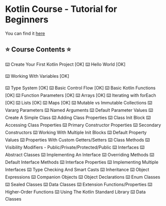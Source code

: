 # Kotlin Course - Tutorial for Beginners
You can find it [here](https://www.youtube.com/watch?v=F9UC9DY-vIU)

## ⭐️ Course Contents ⭐️
⌨️ Create Your First Kotlin Project [OK]
⌨️ Hello World [OK]

⌨️ Working With Variables [OK]

⌨️ Type System [OK]
⌨️ Basic Control Flow [OK]
⌨️ Basic Kotlin Functions [OK]
⌨️ Function Parameters [OK]
⌨️ Arrays [OK]
⌨️ Iterating with forEach [OK]
⌨️ Lists [OK]
⌨️ Maps [OK]
⌨️ Mutable vs Immutable Collections
⌨️ Vararg Parameters
⌨️ Named Arguments
⌨️ Default Parameter Values
⌨️ Create A Simple Class
⌨️ Adding Class Properties
⌨️ Class Init Block
⌨️ Accessing Class Properties
⌨️ Primary Constructor Properties
⌨️ Secondary Constructors
⌨️ Working With Multiple Init Blocks
⌨️ Default Property Values
⌨️ Properties With Custom Getters/Setters
⌨️ Class Methods
⌨️ Visibility Modifiers - Public/Private/Protected/Public
⌨️ Interfaces
⌨️ Abstract Classes
⌨️ Implementing An Interface
⌨️ Overriding Methods
⌨️ Default Interface Methods
⌨️ Interface Properties
⌨️ Implementing Multiple Interfaces
⌨️ Type Checking And Smart Casts
⌨️ Inheritance
⌨️ Object Expressions
⌨️ Companion Objects
⌨️ Object Declarations
⌨️ Enum Classes
⌨️ Sealed Classes
⌨️ Data Classes
⌨️ Extension Functions/Properties
⌨️ Higher-Order Functions
⌨️ Using The Kotlin Standard Library
⌨️ Data Classes
